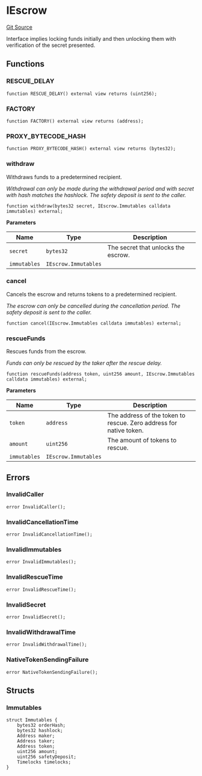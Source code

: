 # IEscrow
[Git Source](https://github.com/1inch/cross-chain-swap/blob/953335457652894d3aa7caf6353d8c55f2e2a675/contracts/interfaces/IEscrow.sol)

Interface implies locking funds initially and then unlocking them with verification of the secret presented.


## Functions
### RESCUE_DELAY


```solidity
function RESCUE_DELAY() external view returns (uint256);
```

### FACTORY


```solidity
function FACTORY() external view returns (address);
```

### PROXY_BYTECODE_HASH


```solidity
function PROXY_BYTECODE_HASH() external view returns (bytes32);
```

### withdraw

Withdraws funds to a predetermined recipient.

*Withdrawal can only be made during the withdrawal period and with secret with hash matches the hashlock.
The safety deposit is sent to the caller.*


```solidity
function withdraw(bytes32 secret, IEscrow.Immutables calldata immutables) external;
```
**Parameters**

|Name|Type|Description|
|----|----|-----------|
|`secret`|`bytes32`|The secret that unlocks the escrow.|
|`immutables`|`IEscrow.Immutables`||


### cancel

Cancels the escrow and returns tokens to a predetermined recipient.

*The escrow can only be cancelled during the cancellation period.
The safety deposit is sent to the caller.*


```solidity
function cancel(IEscrow.Immutables calldata immutables) external;
```

### rescueFunds

Rescues funds from the escrow.

*Funds can only be rescued by the taker after the rescue delay.*


```solidity
function rescueFunds(address token, uint256 amount, IEscrow.Immutables calldata immutables) external;
```
**Parameters**

|Name|Type|Description|
|----|----|-----------|
|`token`|`address`|The address of the token to rescue. Zero address for native token.|
|`amount`|`uint256`|The amount of tokens to rescue.|
|`immutables`|`IEscrow.Immutables`||


## Errors
### InvalidCaller

```solidity
error InvalidCaller();
```

### InvalidCancellationTime

```solidity
error InvalidCancellationTime();
```

### InvalidImmutables

```solidity
error InvalidImmutables();
```

### InvalidRescueTime

```solidity
error InvalidRescueTime();
```

### InvalidSecret

```solidity
error InvalidSecret();
```

### InvalidWithdrawalTime

```solidity
error InvalidWithdrawalTime();
```

### NativeTokenSendingFailure

```solidity
error NativeTokenSendingFailure();
```

## Structs
### Immutables

```solidity
struct Immutables {
    bytes32 orderHash;
    bytes32 hashlock;
    Address maker;
    Address taker;
    Address token;
    uint256 amount;
    uint256 safetyDeposit;
    Timelocks timelocks;
}
```

